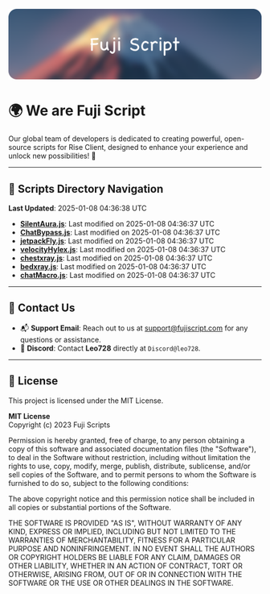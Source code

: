 ![Banner](.github/b.webp)

# 🌍 **We are Fuji Script**

Our global team of developers is dedicated to creating powerful, open-source scripts for Rise Client, designed to enhance your experience and unlock new possibilities! 🌟

---
<!-- SCRIPTS_NAVIGATION_START -->
## 📂 **Scripts Directory Navigation**

**Last Updated**: 2025-01-08 04:36:38 UTC

- **[SilentAura.js](scripts/SilentAura.js)**: Last modified on 2025-01-08 04:36:37 UTC
- **[ChatBypass.js](scripts/ChatBypass.js)**: Last modified on 2025-01-08 04:36:37 UTC
- **[jetpackFly.js](scripts/jetpackFly.js)**: Last modified on 2025-01-08 04:36:37 UTC
- **[velocityHylex.js](scripts/velocityHylex.js)**: Last modified on 2025-01-08 04:36:37 UTC
- **[chestxray.js](scripts/chestxray.js)**: Last modified on 2025-01-08 04:36:37 UTC
- **[bedxray.js](scripts/bedxray.js)**: Last modified on 2025-01-08 04:36:37 UTC
- **[chatMacro.js](scripts/chatMacro.js)**: Last modified on 2025-01-08 04:36:37 UTC

<!-- SCRIPTS_NAVIGATION_END -->

---

## 💬 **Contact Us**  
- 📬 **Support Email**: Reach out to us at [support@fujiscript.com](mailto:support@fujiscript.com) for any questions or assistance.  
- 💬 **Discord**: Contact **Leo728** directly at `Discord@leo728`.

---

## 📜 **License**

This project is licensed under the MIT License.  

**MIT License**  
Copyright (c) 2023 Fuji Scripts  

Permission is hereby granted, free of charge, to any person obtaining a copy of this software and associated documentation files (the "Software"), to deal in the Software without restriction, including without limitation the rights to use, copy, modify, merge, publish, distribute, sublicense, and/or sell copies of the Software, and to permit persons to whom the Software is furnished to do so, subject to the following conditions:  

The above copyright notice and this permission notice shall be included in all copies or substantial portions of the Software.  

THE SOFTWARE IS PROVIDED "AS IS", WITHOUT WARRANTY OF ANY KIND, EXPRESS OR IMPLIED, INCLUDING BUT NOT LIMITED TO THE WARRANTIES OF MERCHANTABILITY, FITNESS FOR A PARTICULAR PURPOSE AND NONINFRINGEMENT. IN NO EVENT SHALL THE AUTHORS OR COPYRIGHT HOLDERS BE LIABLE FOR ANY CLAIM, DAMAGES OR OTHER LIABILITY, WHETHER IN AN ACTION OF CONTRACT, TORT OR OTHERWISE, ARISING FROM, OUT OF OR IN CONNECTION WITH THE SOFTWARE OR THE USE OR OTHER DEALINGS IN THE SOFTWARE.  

